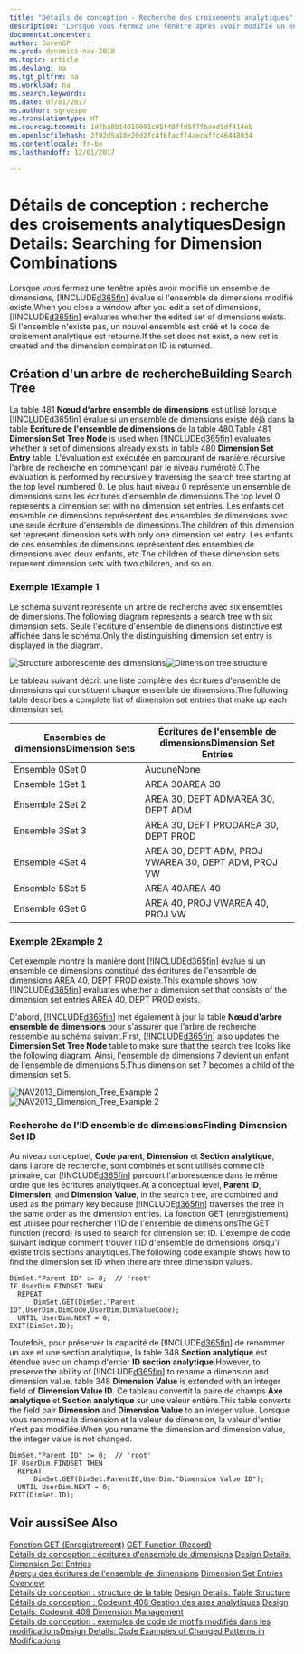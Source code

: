 ```yaml
---
title: "Détails de conception - Recherche des croisements analytiques"
description: "Lorsque vous fermez une fenêtre après avoir modifié un ensemble de dimensions, [!INCLUDE[d365fin](includes/d365fin_md.md)] évalue si l'ensemble de dimensions modifié existe. Si l'ensemble n'existe pas, un nouvel ensemble est créé et le code de croisement analytique est retourné."
documentationcenter: 
author: SorenGP
ms.prod: dynamics-nav-2018
ms.topic: article
ms.devlang: na
ms.tgt_pltfrm: na
ms.workload: na
ms.search.keywords: 
ms.date: 07/01/2017
ms.author: sgroespe
ms.translationtype: HT
ms.sourcegitcommit: 1dfba8b14019991c95f40ffd5f7fbaed5df414eb
ms.openlocfilehash: 2f92d5a18e20d2fc4f6facff4aecaffc46448934
ms.contentlocale: fr-be
ms.lasthandoff: 12/01/2017

---
```

# <a name="design-details-searching-for-dimension-combinations"></a><span data-ttu-id="dc98a-104">Détails de conception : recherche des croisements analytiques</span><span class="sxs-lookup"><span data-stu-id="dc98a-104">Design Details: Searching for Dimension Combinations</span></span>
<span data-ttu-id="dc98a-105">Lorsque vous fermez une fenêtre après avoir modifié un ensemble de dimensions, [!INCLUDE[d365fin](includes/d365fin_md.md)] évalue si l'ensemble de dimensions modifié existe.</span><span class="sxs-lookup"><span data-stu-id="dc98a-105">When you close a window after you edit a set of dimensions, [!INCLUDE[d365fin](includes/d365fin_md.md)] evaluates whether the edited set of dimensions exists.</span></span> <span data-ttu-id="dc98a-106">Si l'ensemble n'existe pas, un nouvel ensemble est créé et le code de croisement analytique est retourné.</span><span class="sxs-lookup"><span data-stu-id="dc98a-106">If the set does not exist, a new set is created and the dimension combination ID is returned.</span></span>  

## <a name="building-search-tree"></a><span data-ttu-id="dc98a-107">Création d'un arbre de recherche</span><span class="sxs-lookup"><span data-stu-id="dc98a-107">Building Search Tree</span></span>  
 <span data-ttu-id="dc98a-108">La table 481 **Nœud d'arbre ensemble de dimensions** est utilisé lorsque [!INCLUDE[d365fin](includes/d365fin_md.md)] évalue si un ensemble de dimensions existe déjà dans la table **Écriture de l'ensemble de dimensions** de la table 480.</span><span class="sxs-lookup"><span data-stu-id="dc98a-108">Table 481 **Dimension Set Tree Node** is used when [!INCLUDE[d365fin](includes/d365fin_md.md)] evaluates whether a set of dimensions already exists in table 480 **Dimension Set Entry** table.</span></span> <span data-ttu-id="dc98a-109">L'évaluation est exécutée en parcourant de manière récursive l'arbre de recherche en commençant par le niveau numéroté 0.</span><span class="sxs-lookup"><span data-stu-id="dc98a-109">The evaluation is performed by recursively traversing the search tree starting at the top level numbered 0.</span></span> <span data-ttu-id="dc98a-110">Le plus haut niveau 0 représente un ensemble de dimensions sans les écritures d'ensemble de dimensions.</span><span class="sxs-lookup"><span data-stu-id="dc98a-110">The top level 0 represents a dimension set with no dimension set entries.</span></span> <span data-ttu-id="dc98a-111">Les enfants cet ensemble de dimensions représentent des ensembles de dimensions avec une seule écriture d'ensemble de dimensions.</span><span class="sxs-lookup"><span data-stu-id="dc98a-111">The children of this dimension set represent dimension sets with only one dimension set entry.</span></span> <span data-ttu-id="dc98a-112">Les enfants de ces ensembles de dimensions représentent des ensembles de dimensions avec deux enfants, etc.</span><span class="sxs-lookup"><span data-stu-id="dc98a-112">The children of these dimension sets represent dimension sets with two children, and so on.</span></span>  

### <a name="example-1"></a><span data-ttu-id="dc98a-113">Exemple 1</span><span class="sxs-lookup"><span data-stu-id="dc98a-113">Example 1</span></span>  
 <span data-ttu-id="dc98a-114">Le schéma suivant représente un arbre de recherche avec six ensembles de dimensions.</span><span class="sxs-lookup"><span data-stu-id="dc98a-114">The following diagram represents a search tree with six dimension sets.</span></span> <span data-ttu-id="dc98a-115">Seule l'écriture d'ensemble de dimensions distinctive est affichée dans le schéma.</span><span class="sxs-lookup"><span data-stu-id="dc98a-115">Only the distinguishing dimension set entry is displayed in the diagram.</span></span>  

 <span data-ttu-id="dc98a-116">![Structure arborescente des dimensions](media/nav2013_dimension_tree.png "NAV2013_Dimension_Tree")</span><span class="sxs-lookup"><span data-stu-id="dc98a-116">![Dimension tree structure](media/nav2013_dimension_tree.png "NAV2013_Dimension_Tree")</span></span>  

 <span data-ttu-id="dc98a-117">Le tableau suivant décrit une liste complète des écritures d'ensemble de dimensions qui constituent chaque ensemble de dimensions.</span><span class="sxs-lookup"><span data-stu-id="dc98a-117">The following table describes a complete list of dimension set entries that make up each dimension set.</span></span>  

|<span data-ttu-id="dc98a-118">Ensembles de dimensions</span><span class="sxs-lookup"><span data-stu-id="dc98a-118">Dimension Sets</span></span>|<span data-ttu-id="dc98a-119">Écritures de l'ensemble de dimensions</span><span class="sxs-lookup"><span data-stu-id="dc98a-119">Dimension Set Entries</span></span>|  
|--------------------|---------------------------|  
|<span data-ttu-id="dc98a-120">Ensemble 0</span><span class="sxs-lookup"><span data-stu-id="dc98a-120">Set 0</span></span>|<span data-ttu-id="dc98a-121">Aucune</span><span class="sxs-lookup"><span data-stu-id="dc98a-121">None</span></span>|  
|<span data-ttu-id="dc98a-122">Ensemble 1</span><span class="sxs-lookup"><span data-stu-id="dc98a-122">Set 1</span></span>|<span data-ttu-id="dc98a-123">AREA 30</span><span class="sxs-lookup"><span data-stu-id="dc98a-123">AREA 30</span></span>|  
|<span data-ttu-id="dc98a-124">Ensemble 2</span><span class="sxs-lookup"><span data-stu-id="dc98a-124">Set 2</span></span>|<span data-ttu-id="dc98a-125">AREA 30, DEPT ADM</span><span class="sxs-lookup"><span data-stu-id="dc98a-125">AREA 30, DEPT ADM</span></span>|  
|<span data-ttu-id="dc98a-126">Ensemble 3</span><span class="sxs-lookup"><span data-stu-id="dc98a-126">Set 3</span></span>|<span data-ttu-id="dc98a-127">AREA 30, DEPT PROD</span><span class="sxs-lookup"><span data-stu-id="dc98a-127">AREA 30, DEPT PROD</span></span>|  
|<span data-ttu-id="dc98a-128">Ensemble 4</span><span class="sxs-lookup"><span data-stu-id="dc98a-128">Set 4</span></span>|<span data-ttu-id="dc98a-129">AREA 30, DEPT ADM, PROJ VW</span><span class="sxs-lookup"><span data-stu-id="dc98a-129">AREA 30, DEPT ADM, PROJ VW</span></span>|  
|<span data-ttu-id="dc98a-130">Ensemble 5</span><span class="sxs-lookup"><span data-stu-id="dc98a-130">Set 5</span></span>|<span data-ttu-id="dc98a-131">AREA 40</span><span class="sxs-lookup"><span data-stu-id="dc98a-131">AREA 40</span></span>|  
|<span data-ttu-id="dc98a-132">Ensemble 6</span><span class="sxs-lookup"><span data-stu-id="dc98a-132">Set 6</span></span>|<span data-ttu-id="dc98a-133">AREA 40, PROJ VW</span><span class="sxs-lookup"><span data-stu-id="dc98a-133">AREA 40, PROJ VW</span></span>|  

### <a name="example-2"></a><span data-ttu-id="dc98a-134">Exemple 2</span><span class="sxs-lookup"><span data-stu-id="dc98a-134">Example 2</span></span>  
 <span data-ttu-id="dc98a-135">Cet exemple montre la manière dont [!INCLUDE[d365fin](includes/d365fin_md.md)] évalue si un ensemble de dimensions constitué des écritures de l'ensemble de dimensions AREA 40, DEPT PROD existe.</span><span class="sxs-lookup"><span data-stu-id="dc98a-135">This example shows how [!INCLUDE[d365fin](includes/d365fin_md.md)] evaluates whether a dimension set that consists of the dimension set entries AREA 40, DEPT PROD exists.</span></span>  

 <span data-ttu-id="dc98a-136">D'abord, [!INCLUDE[d365fin](includes/d365fin_md.md)] met également à jour la table **Nœud d'arbre ensemble de dimensions** pour s'assurer que l'arbre de recherche ressemble au schéma suivant.</span><span class="sxs-lookup"><span data-stu-id="dc98a-136">First, [!INCLUDE[d365fin](includes/d365fin_md.md)] also updates the **Dimension Set Tree Node** table to make sure that the search tree looks like the following diagram.</span></span> <span data-ttu-id="dc98a-137">Ainsi, l'ensemble de dimensions 7 devient un enfant de l'ensemble de dimensions 5.</span><span class="sxs-lookup"><span data-stu-id="dc98a-137">Thus dimension set 7 becomes a child of the dimension set 5.</span></span>  

 <span data-ttu-id="dc98a-138">![NAV2013&#95;Dimension&#95;Tree&#95;Example 2](media/nav2013_dimension_tree_example2.png "NAV2013_Dimension_Tree_Example2")</span><span class="sxs-lookup"><span data-stu-id="dc98a-138">![NAV2013&#95;Dimension&#95;Tree&#95;Example 2](media/nav2013_dimension_tree_example2.png "NAV2013_Dimension_Tree_Example2")</span></span>  

### <a name="finding-dimension-set-id"></a><span data-ttu-id="dc98a-139">Recherche de l'ID ensemble de dimensions</span><span class="sxs-lookup"><span data-stu-id="dc98a-139">Finding Dimension Set ID</span></span>  
 <span data-ttu-id="dc98a-140">Au niveau conceptuel, **Code parent**, **Dimension** et **Section analytique**, dans l'arbre de recherche, sont combinés et sont utilisés comme clé primaire, car [!INCLUDE[d365fin](includes/d365fin_md.md)] parcourt l'arborescence dans le même ordre que les écritures analytiques.</span><span class="sxs-lookup"><span data-stu-id="dc98a-140">At a conceptual level, **Parent ID**, **Dimension**, and **Dimension Value**, in the search tree, are combined and used as the primary key because [!INCLUDE[d365fin](includes/d365fin_md.md)] traverses the tree in the same order as the dimension entries.</span></span> <span data-ttu-id="dc98a-141">La fonction GET (enregistrement) est utilisée pour rechercher l'ID de l'ensemble de dimensions</span><span class="sxs-lookup"><span data-stu-id="dc98a-141">The GET function (record) is used to search for dimension set ID.</span></span> <span data-ttu-id="dc98a-142">L'exemple de code suivant indique comment trouver l'ID d'ensemble de dimensions lorsqu'il existe trois sections analytiques.</span><span class="sxs-lookup"><span data-stu-id="dc98a-142">The following code example shows how to find the dimension set ID when there are three dimension values.</span></span>  

```  
DimSet."Parent ID" := 0;  // 'root'  
IF UserDim.FINDSET THEN  
  REPEAT  
      DimSet.GET(DimSet."Parent ID",UserDim.DimCode,UserDim.DimValueCode);  
  UNTIL UserDim.NEXT = 0;  
EXIT(DimSet.ID);  

```  

 <span data-ttu-id="dc98a-143">Toutefois, pour préserver la capacité de [!INCLUDE[d365fin](includes/d365fin_md.md)] de renommer un axe et une section analytique, la table 348 **Section analytique** est étendue avec un champ d'entier **ID section analytique**.</span><span class="sxs-lookup"><span data-stu-id="dc98a-143">However, to preserve the ability of [!INCLUDE[d365fin](includes/d365fin_md.md)] to rename a dimension and dimension value, table 348 **Dimension Value** is extended with an integer field of **Dimension Value ID**.</span></span> <span data-ttu-id="dc98a-144">Ce tableau convertit la paire de champs **Axe analytique** et **Section analytique** sur une valeur entière.</span><span class="sxs-lookup"><span data-stu-id="dc98a-144">This table converts the field pair **Dimension** and **Dimension Value** to an integer value.</span></span> <span data-ttu-id="dc98a-145">Lorsque vous renommez la dimension et la valeur de dimension, la valeur d'entier n'est pas modifiée.</span><span class="sxs-lookup"><span data-stu-id="dc98a-145">When you rename the dimension and dimension value, the integer value is not changed.</span></span>  

```  
DimSet."Parent ID" := 0;  // 'root'  
IF UserDim.FINDSET THEN  
  REPEAT  
      DimSet.GET(DimSet.ParentID,UserDim."Dimension Value ID");  
  UNTIL UserDim.NEXT = 0;  
EXIT(DimSet.ID);  

```  

## <a name="see-also"></a><span data-ttu-id="dc98a-146">Voir aussi</span><span class="sxs-lookup"><span data-stu-id="dc98a-146">See Also</span></span>  
 <span data-ttu-id="dc98a-147">[Fonction GET (Enregistrement)](https://msdn.microsoft.com/en-us/library/dd301056.aspx)  </span><span class="sxs-lookup"><span data-stu-id="dc98a-147">[GET Function (Record)](https://msdn.microsoft.com/en-us/library/dd301056.aspx)  </span></span>  
 <span data-ttu-id="dc98a-148">[Détails de conception : écritures d'ensemble de dimensions](design-details-dimension-set-entries.md) </span><span class="sxs-lookup"><span data-stu-id="dc98a-148">[Design Details: Dimension Set Entries](design-details-dimension-set-entries.md) </span></span>  
 <span data-ttu-id="dc98a-149">[Aperçu des écritures de l'ensemble de dimensions](design-details-dimension-set-entries-overview.md) </span><span class="sxs-lookup"><span data-stu-id="dc98a-149">[Dimension Set Entries Overview](design-details-dimension-set-entries-overview.md) </span></span>  
 <span data-ttu-id="dc98a-150">[Détails de conception : structure de la table](design-details-table-structure.md) </span><span class="sxs-lookup"><span data-stu-id="dc98a-150">[Design Details: Table Structure](design-details-table-structure.md) </span></span>  
 <span data-ttu-id="dc98a-151">[Détails de conception : Codeunit 408 Gestion des axes analytiques](design-details-codeunit-408-dimension-management.md) </span><span class="sxs-lookup"><span data-stu-id="dc98a-151">[Design Details: Codeunit 408 Dimension Management](design-details-codeunit-408-dimension-management.md) </span></span>  
 [<span data-ttu-id="dc98a-152">Détails de conception : exemples de code de motifs modifiés dans les modifications</span><span class="sxs-lookup"><span data-stu-id="dc98a-152">Design Details: Code Examples of Changed Patterns in Modifications</span></span>](design-details-code-examples-of-changed-patterns-in-modifications.md)

